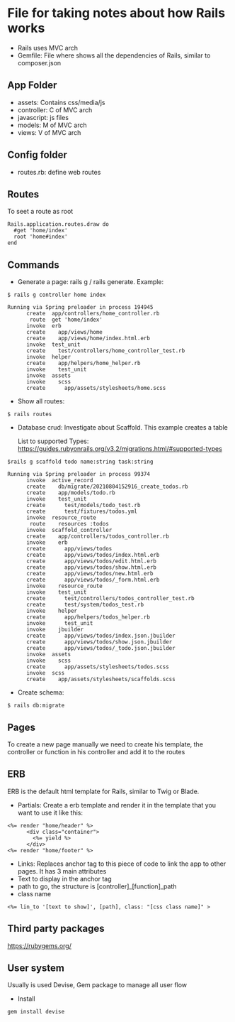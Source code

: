 # File for taking notes about how Rails works

- Rails uses MVC arch
- Gemfile: File where shows all the dependencies of Rails, similar to composer.json

## App Folder

- assets: Contains css/media/js
- controller: C of MVC arch
- javascript: js files
- models: M of MVC arch
- views: V of MVC arch

## Config folder

- routes.rb: define web routes

## Routes

To seet a route as root

```
Rails.application.routes.draw do
  #get 'home/index'
  root 'home#index'
end
```

## Commands

- Generate a page: rails g / rails generate. Example:

```
$ rails g controller home index

Running via Spring preloader in process 194945
      create  app/controllers/home_controller.rb
       route  get 'home/index'
      invoke  erb
      create    app/views/home
      create    app/views/home/index.html.erb
      invoke  test_unit
      create    test/controllers/home_controller_test.rb
      invoke  helper
      create    app/helpers/home_helper.rb
      invoke    test_unit
      invoke  assets
      invoke    scss
      create      app/assets/stylesheets/home.scss
```

- Show all routes:

```
$ rails routes
```

- Database crud: Investigate about Scaffold. This example creates a table

  List to supported Types: https://guides.rubyonrails.org/v3.2/migrations.html/#supported-types

```
$rails g scaffold todo name:string task:string

Running via Spring preloader in process 99374
      invoke  active_record
      create    db/migrate/20210804152916_create_todos.rb
      create    app/models/todo.rb
      invoke    test_unit
      create      test/models/todo_test.rb
      create      test/fixtures/todos.yml
      invoke  resource_route
       route    resources :todos
      invoke  scaffold_controller
      create    app/controllers/todos_controller.rb
      invoke    erb
      create      app/views/todos
      create      app/views/todos/index.html.erb
      create      app/views/todos/edit.html.erb
      create      app/views/todos/show.html.erb
      create      app/views/todos/new.html.erb
      create      app/views/todos/_form.html.erb
      invoke    resource_route
      invoke    test_unit
      create      test/controllers/todos_controller_test.rb
      create      test/system/todos_test.rb
      invoke    helper
      create      app/helpers/todos_helper.rb
      invoke      test_unit
      invoke    jbuilder
      create      app/views/todos/index.json.jbuilder
      create      app/views/todos/show.json.jbuilder
      create      app/views/todos/_todo.json.jbuilder
      invoke  assets
      invoke    scss
      create      app/assets/stylesheets/todos.scss
      invoke  scss
      create    app/assets/stylesheets/scaffolds.scss
```

- Create schema:
```
$ rails db:migrate
```


## Pages

To create a new page manually we need to create his template, the controller or function in his controller and add it to the routes

## ERB

ERB is the default html template for Rails, similar to Twig or Blade.

- Partials: Create a erb template and render it in the template that you want to use it like this:

```
<%= render "home/header" %>
      <div class="container">
        <%= yield %>
      </div>
<%= render "home/footer" %>
```

- Links: Replaces anchor tag to this piece of code to link the app to other pages. It has 3 main attributes
 - Text to display in the anchor tag
 - path to go, the structure is [controller]_[function]_path
 - class name

```
<%= lin_to '[text to show]', [path], class: "[css class name]" >
```

## Third party packages
https://rubygems.org/

## User system
Usually is used Devise, Gem package to manage all user flow
- Install
```
gem install devise
```